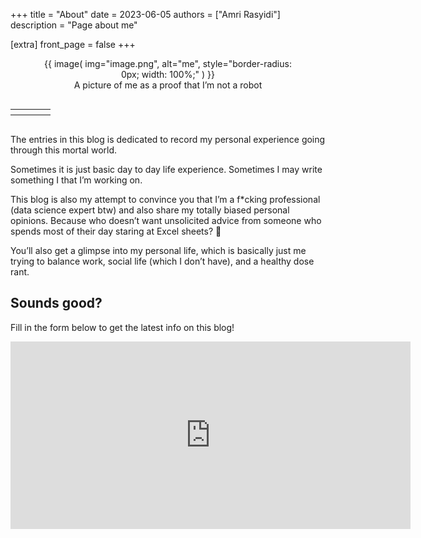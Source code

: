 +++
title = "About"
date = 2023-06-05
authors = ["Amri Rasyidi"]
description = "Page about me"

[extra]
front_page = false
+++

<figure style="text-align:center">
      {{ image( img="image.png", alt="me", style="border-radius: 0px; width: 100%;" ) }}
      <figcaption>A picture of me as a proof that I’m not a robot</figcaption>
</figure>

<div style="display: flex; justify-content: center;">
    <table>
        <th>
            <a href="https://www.linkedin.com/in/amri-rasyidi/" target="_blank">
                <i class="fab fa-linkedin fa-2x"></i>
            </a>
        </th>
        <th>
            <a href="https://github.com/amrirasyidi" target="_blank">
                <i class="fab fa-github fa-2x"></i>
            </a>
        </th>
        <th>
            <a href="https://www.instagram.com/amrirrr/?hl=en" target="_blank">
                <i class="fab fa-instagram fa-2x"></i>
            </a>
        </th>
        <th>
            <a href="https://discord.com/users/440182319761063936" target="_blank">
                <i class="fa-brands fa-discord fa-2xl"></i>
            </a>
        </th>
    </table>
</div>


The entries in this blog is dedicated to record my personal experience going through this mortal world.

Sometimes it is just basic day to day life experience. Sometimes I may write something I that I’m working on.

This blog is also my attempt to convince you that I’m a f*cking professional (data science expert btw) and also share my totally biased personal opinions. Because who doesn’t want unsolicited advice from someone who spends most of their day staring at Excel sheets? 🗿

You’ll also get a glimpse into my personal life, which is basically just me trying to balance work, social life (which I don’t have), and a healthy dose rant.

## Sounds good? 
Fill in the form below to get the latest info on this blog!

<iframe src="https://docs.google.com/forms/d/e/1FAIpQLSfk7HqxOlHiZYLQZhd7BtblQdSGgg6WdBmX6Bfi37xpWBjoxQ/viewform?embedded=true" width="640" height="300" frameborder="0" marginheight="0" marginwidth="0">Loading…</iframe>

<!-- https://forms.gle/F6tjxsaocscHJ3LR8 -->